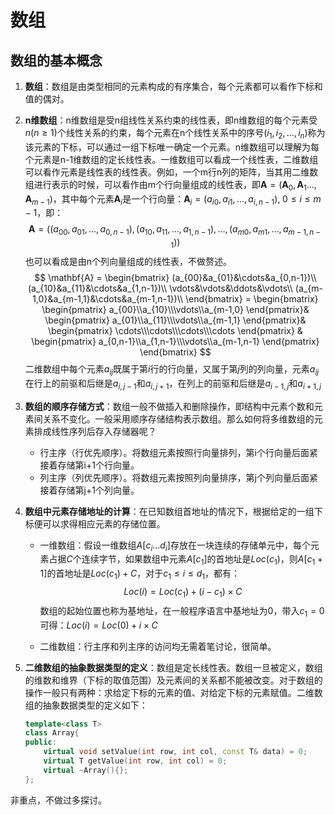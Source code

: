 # 数组

## 数组的基本概念

1. **数组**：数组是由类型相同的元素构成的有序集合，每个元素都可以看作下标和值的偶对。

2. **n维数组**：n维数组是受n组线性关系约束的线性表，即n维数组的每个元素受$n(n\ge1)$个线性关系的约束，每个元素在n个线性关系中的序号$(i_1,i_2,\dots,i_n)$称为该元素的下标，可以通过一组下标唯一确定一个元素。n维数组可以理解为每个元素是n-1维数组的定长线性表。一维数组可以看成一个线性表，二维数组可以看作元素是线性表的线性表。例如，一个m行n列的矩阵，当其用二维数组进行表示的时候，可以看作由m个行向量组成的线性表，即$\mathbf{A} = (\mathbf{A}_{0},\mathbf{A}_{1}\dots,\mathbf{A}_{m-1})$，其中每个元素$\mathbf{A}_{i}$是一个行向量：$\mathbf{A}_{i}=(a_{i0},a_{i1},\dots,a_{i,n-1}),\;0\le i\le m-1$，即：
   $$
   \mathbf{A} = ((a_{00},a_{01},\dots,a_{0,n-1}),(a_{10},a_{11},\dots,a_{1,n-1}),\dots,(a_{m0},a_{m1},\dots,a_{m-1,n-1}))
   $$
   也可以看成是由n个列向量组成的线性表，不做赘述。
   $$
   \mathbf{A} = \begin{bmatrix}
   (a_{00}&a_{01}&\cdots&a_{0,n-1})\\
   (a_{10}&a_{11}&\cdots&a_{1,n-1})\\
   \vdots&\vdots&\ddots&\vdots\\
   (a_{m-1,0}&a_{m-1,1}&\cdots&a_{m-1,n-1})\\
   \end{bmatrix}
    = \begin{bmatrix}
    \begin{pmatrix}
    a_{00}\\a_{10}\\\vdots\\a_{m-1,0}
    \end{pmatrix}&
     \begin{pmatrix}
    a_{01}\\a_{11}\\\vdots\\a_{m-1,1}
    \end{pmatrix}&
    \begin{pmatrix}
   \cdots\\\cdots\\\cdots\\\cdots
    \end{pmatrix}
   & \begin{pmatrix}
    a_{0,n-1}\\a_{1,n-1}\\\vdots\\a_{m-1,n-1}
    \end{pmatrix}
    \end{bmatrix}
   $$
   二维数组中每个元素$a_{ij}$既属于第$i$行的行向量，又属于第$j$列的列向量，元素$a_{ij}$在行上的前驱和后继是$a_{i,j-1}$和$a_{i,j+1}$，在列上的前驱和后继是$a_{i-1,j}$和$a_{i+1,j}$

3. **数组的顺序存储方式**：数组一般不做插入和删除操作，即结构中元素个数和元素间关系不变化。一般采用顺序存储结构表示数组。那么如何将多维数组的元素排成线性序列后存入存储器呢？

   - 行主序（行优先顺序）。将数组元素按照行向量排列，第i个行向量后面紧接着存储第i+1个行向量。
   - 列主序（列优先顺序）。将数组元素按照列向量排序，第j个列向量后面紧接着存储第j+1个列向量。

4. **数组中元素存储地址的计算**：在已知数组首地址的情况下，根据给定的一组下标便可以求得相应元素的存储位置。

   - 一维数组：假设一维数组$A[c_{i}\dots d_{i}]$存放在一块连续的存储单元中，每个元素占据$C$个连续字节，如果数组中元素$A[c_1]$的首地址是$Loc(c_1)$，则$A[c_1+1]$的首地址是$Loc(c_1)+C$，对于$c_1\le i\le d_1$，都有：
     $$
     Loc(i)=Loc(c_1)+(i-c_1)\times C
     $$
     数组的起始位置也称为基地址，在一般程序语言中基地址为0，带入$c_1 = 0$可得：$Loc(i) = Loc(0)+i\times C$

   - 二维数组：行主序和列主序的访问均无需着笔讨论，很简单。

5. **二维数组的抽象数据类型的定义**：数组是定长线性表。数组一旦被定义，数组的维数和维界（下标的取值范围）及元素间的关系都不能被改变。对于数组的操作一般只有两种：求给定下标的元素的值、对给定下标的元素赋值。二维数组的抽象数据类型的定义如下：

   ```c++
   template<class T>
   class Array{
   public:
       virtual void setValue(int row, int col, const T& data) = 0;
       virtual T getValue(int row, int col) = 0;
       virtual ~Array(){};
   };
   ```

非重点，不做过多探讨。

